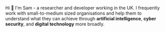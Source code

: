 Hi 👋 I'm Sam - a researcher and developer working in the UK. I frequently work with small-to-medium sized organisations and help them to understand what they can achieve through **artificial intelligence**, **cyber security**, and **digital technology** more broadly.


